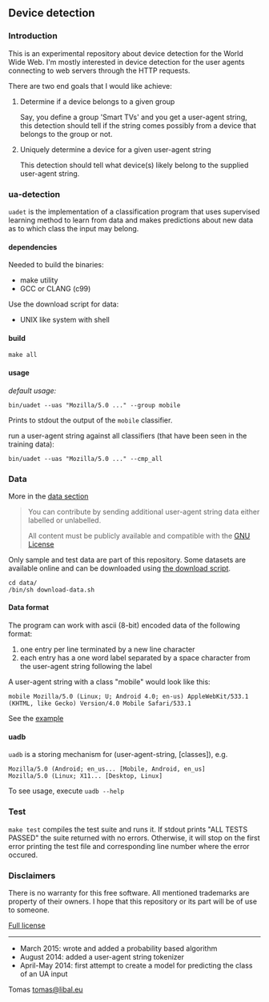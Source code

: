 ## Device detection

### Introduction

This is an experimental repository about device detection for the World Wide
Web. I'm mostly interested in device detection for the user agents connecting
to web servers through the HTTP requests.

There are two end goals that I would like achieve:

1. Determine if a device belongs to a given group

   Say, you define a group 'Smart TVs' and you get a user-agent string, this
   detection should tell if the string comes possibly from a device that belongs to
   the group or not.

2. Uniquely determine a device for a given user-agent string

   This detection should tell what device(s) likely belong to the supplied user-agent
   string.
   
### ua-detection

`uadet` is the implementation of a classification program that uses supervised
learning method to learn from data and makes predictions about new data as to which
class the input may belong. 

#### dependencies

Needed to build the binaries:

- make utility
- GCC or CLANG (c99)

Use the download script for data:

- UNIX like system with shell

#### build

    make all

#### usage

*default usage:*

    bin/uadet --uas "Mozilla/5.0 ..." --group mobile
    
Prints to stdout the output of the `mobile` classifier.

run a user-agent string against all classifiers (that have been seen in the training data):

    bin/uadet --uas "Mozilla/5.0 ..." --cmp_all

### Data

More in the [data section](data/)

> You can contribute by sending additional user-agent string data either 
> labelled or unlabelled. 
>  
> All content must be publicly available and compatible with the [GNU License](LICENSE)

Only sample and test data are part of this repository. Some datasets are
available online and can be downloaded using [the download script](data/download-data.sh).

    cd data/
    /bin/sh download-data.sh

#### Data format

The program can work with ascii (8-bit) encoded data of the following format:

1. one entry per line terminated by a new line character
2. each entry has a one word label separated by a space character from the user-agent string following the label

A user-agent string with a class "mobile" would look like this:

    mobile Mozilla/5.0 (Linux; U; Android 4.0; en-us) AppleWebKit/533.1 (KHTML, like Gecko) Version/4.0 Mobile Safari/533.1

See the [example](data/uas_with_class.txt) 

#### uadb

`uadb` is a storing mechanism for (user-agent-string, [classes]), e.g.

    Mozilla/5.0 (Android; en_us... [Mobile, Android, en_us]
    Mozilla/5.0 (Linux; X11... [Desktop, Linux] 
      
To see usage, execute `uadb --help`

### Test

`make test` compiles the test suite and runs it. If stdout prints "ALL TESTS
PASSED" the suite returned with no errors. Otherwise, it will stop on the first
error printing the test file and corresponding line number where the error
occured.

### Disclaimers

There is no warranty for this free software. All mentioned trademarks are property
of their owners. I hope that this repository or its part will be of use to someone.

[Full license](https://github.com/tomaslibal/ua-detection/blob/master/LICENSE)

---

- March 2015: wrote and added a probability based algorithm
- August 2014: added a user-agent string tokenizer
- April-May 2014: first attempt to create a model for predicting the class of an UA input

Tomas <tomas@libal.eu>
